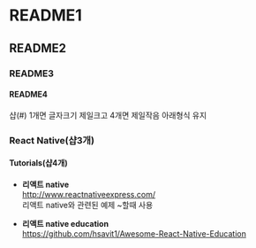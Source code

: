 # README1
## README2
### README3
#### README4  
샵(#) 1개면 글자크기 제일크고 4개면 제일작음 아래형식 유지


### React Native(샵3개)  


#### Tutorials(샵4개)

- **리액트 native**  
  http://www.reactnativeexpress.com/  
  리액트 native와 관련된 예제 ~할때 사용

- **리액트 native education**  
  https://github.com/hsavit1/Awesome-React-Native-Education  